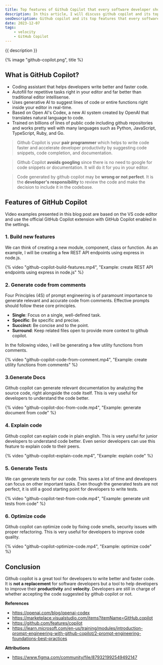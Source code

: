 ```yaml
---
title: Top features of Github Copilot that every software developer should know
description: In this article, I will discuss github copilot and its top six features that every software developer should know.
seoDescription: Github copilot and its top features that every software developer should know such as build new features, generate code from comments, generate docs, explain code, generate tests, and optimize code.
date: 2023-12-07
tags:
    - velocity
    - GitHub Copilot
---
```


{{ description }}

{% image "github-copilot.png", title %}

## What is GitHub Copilot?

-   Coding assistant that helps developers write better and faster code.
-   Autofill for repetitive tasks right in your editor and far better than traditional editor intellisense.
-   Uses generative AI to suggest lines of code or entire functions right inside your editor in real-time.
-   Based on Open AI's Codex, a new AI system created by OpenAI that translates natural language to code.
-   Trained on billions of lines of public code including github repositories and works pretty well with many languages such as Python, JavaScript, TypeScript, Ruby, and Go.

> Github Copilot is your **pair programmer** which helps to write code faster and accelerate developer productivity by suggesting code snippets, code completion, and documentation.

> Github Copilot **avoids googling** since there is no need to google for code snippets or documentation. It will do it for you in your editor.

> Code generated by github copilot may be **wrong or not perfect**. It is the **developer's responsibility** to review the code and make the decision to include it in the codebase.

## Features of GitHub Copilot

Video examples presented in this blog post are based on the VS code editor and use the official GitHub Copilot extension with GitHub Copilot enabled in the settings.

### 1. Build new features

We can think of creating a new module, component, class or function. As an example, I will be creating a few REST API endpoints using express in node.js.

{% video "github-copilot-build-features.mp4", "Example: create REST API endpoints using express in node.js" %}

### 2. Generate code from comments

Four Principles (4S) of prompt engineering is of paramount importance to generate relevant and accurate code from comments.
Effective prompts should follow these core principles.

-   **Single**: Focus on a single, well-defined task.
-   **Specific**: Be specific and precise.
-   **Succinct**: Be concise and to the point.
-   **Surround**: Keep related files open to provide more context to github copilot.

In the following video, I will be generating a few utility functions from comments.

{% video "github-copilot-code-from-comment.mp4", "Example: create utility functions from comments" %}

### 3.Generate Docs

Github copilot can generate relevant documentation by analyzing the source code, right alongside the code itself.
This is very useful for developers to understand the code better.

{% video "github-copilot-doc-from-code.mp4", "Example: generate document from code" %}

### 4. Explain code

Github copilot can explain code in plain english. This is very useful for junior developers to understand code better.
Even senior developers can use this feature to explain code to their peers.

{% video "github-copilot-explain-code.mp4", "Example: explain code" %}

### 5. Generate Tests

We can generate tests for our code. This saves a lot of time and developers can focus on other important tasks.
Even though the generated tests are not perfect, it is still a good starting point for developers to write tests.

{% video "github-copilot-test-from-code.mp4", "Example: generate unit tests from code" %}

### 6. Optimize code

Github copilot can optimize code by fixing code smells, security issues with proper refactoring.
This is very useful for developers to improve code quality.

{% video "github-copilot-optimize-code.mp4", "Example: optimize code" %}

## Conclusion

Github copilot is a great tool for developers to write better and faster code.
It is **not a replacement** for software developers but a tool to help developers to improve their **productivity** and **velocity**.
Developers are still in charge of whether accepting the code suggested by github copilot or not.

**References**

-   https://openai.com/blog/openai-codex
-   https://marketplace.visualstudio.com/items?itemName=GitHub.copilot
-   https://github.com/features/copilot
-   https://learn.microsoft.com/en-us/training/modules/introduction-prompt-engineering-with-github-copilot/2-prompt-engineering-foundations-best-practices

**Attributions**

-   https://www.figma.com/community/file/879321992549492147
